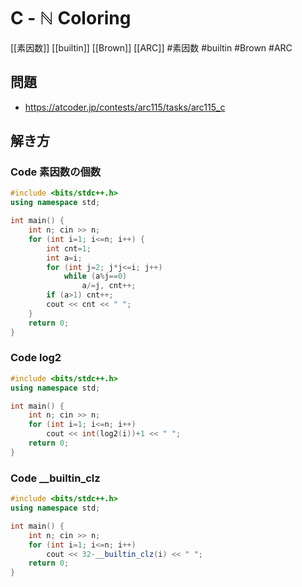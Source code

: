 # C - ℕ Coloring
[[素因数]] [[builtin]] [[Brown]] [[ARC]]
#素因数 #builtin #Brown #ARC 

## 問題
- https://atcoder.jp/contests/arc115/tasks/arc115_c

## 解き方
### Code 素因数の個数
```c++
#include <bits/stdc++.h>
using namespace std;

int main() {
	int n; cin >> n;
	for (int i=1; i<=n; i++) {
		int cnt=1;
		int a=i;
		for (int j=2; j*j<=i; j++)
			while (a%j==0)
				a/=j, cnt++;
		if (a>1) cnt++;
		cout << cnt << " ";
	}
	return 0;
}
```

### Code log2
```c++
#include <bits/stdc++.h>
using namespace std;

int main() {
	int n; cin >> n;
	for (int i=1; i<=n; i++)
		cout << int(log2(i))+1 << " ";
    return 0;
}
```

### Code __builtin_clz
```c++
#include <bits/stdc++.h>
using namespace std;

int main() {
	int n; cin >> n;
	for (int i=1; i<=n; i++)
		cout << 32-__builtin_clz(i) << " ";
	return 0;
}
```